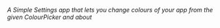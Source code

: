 *A Simple Settings app that lets you change colours of your app from the given ColourPicker and about*

